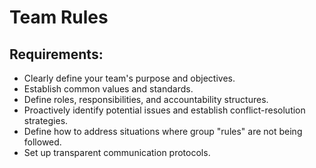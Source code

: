 # Team Rules

## Requirements:
- Clearly define your team's purpose and objectives.
- Establish common values and standards.
- Define roles, responsibilities, and accountability structures.
- Proactively identify potential issues and establish conflict-resolution strategies.
- Define how to address situations where group "rules" are not being followed.
- Set up transparent communication protocols.

